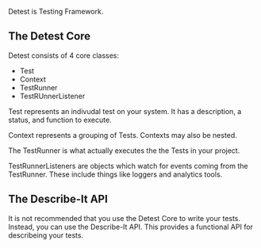 Detest is Testing Framework. 

## The Detest Core 

Detest consists of 4 core classes:

* Test
* Context
* TestRunner
* TestRUnnerListener

Test represents an indivudal test on your system. It has a description, 
a status, and function to execute.

Context represents a grouping of Tests. Contexts may also be nested.

The TestRunner is what actually executes the the Tests in your project.

TestRunnerListeners are objects which watch for events 
coming from the TestRunner. These include things like loggers 
and analytics tools.

## The Describe-It API 

It is not recommended that you use the Detest Core to write your
tests. Instead, you can use the Describe-It API. This provides a 
functional API for describeing your tests.


